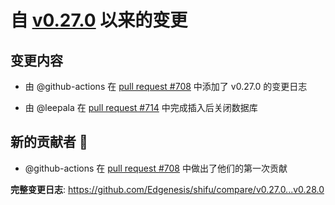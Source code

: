 # 自 [v0.27.0](https://github.com/Edgenesis/shifu/releases/tag/v0.27.0) 以来的变更

## 变更内容

* 由 @github-actions 在 [pull request #708](https://github.com/Edgenesis/shifu/pull/708) 中添加了 v0.27.0 的变更日志

* 由 @leepala 在 [pull request #714](https://github.com/Edgenesis/shifu/pull/714) 中完成插入后关闭数据库

## 新的贡献者 🌟

* @github-actions 在 [pull request #708](https://github.com/Edgenesis/shifu/pull/708) 中做出了他们的第一次贡献

**完整变更日志**: https://github.com/Edgenesis/shifu/compare/v0.27.0...v0.28.0
